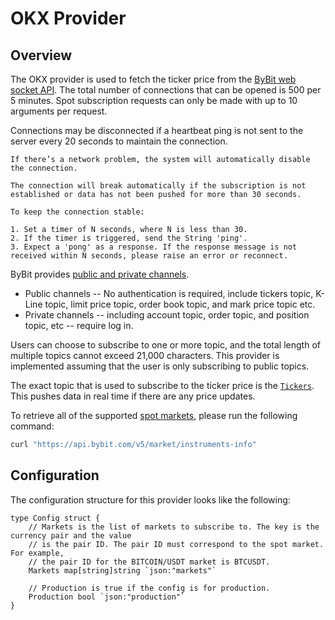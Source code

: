 # OKX Provider

## Overview

The OKX provider is used to fetch the ticker price from the [ByBit web socket API](https://linear.app/skip/issue/BLO-733/bybit-provider). The total number of connections that can be opened is 500 per 5 minutes.  Spot subscription requests can only be made with up to 10 arguments per request.

Connections may be disconnected if a heartbeat ping is not sent to the server every 20 seconds to maintain the connection.

```text
If there’s a network problem, the system will automatically disable the connection.

The connection will break automatically if the subscription is not established or data has not been pushed for more than 30 seconds.

To keep the connection stable:

1. Set a timer of N seconds, where N is less than 30.
2. If the timer is triggered, send the String 'ping'.
3. Expect a 'pong' as a response. If the response message is not received within N seconds, please raise an error or reconnect.
```

ByBit provides [public and private channels](https://www.okx.com/docs-v5/en/?shell#overview-websocket-subscribe).

* Public channels -- No authentication is required, include tickers topic, K-Line topic, limit price topic, order book topic, and mark price topic etc.
* Private channels -- including account topic, order topic, and position topic, etc -- require log in.

Users can choose to subscribe to one or more topic, and the total length of multiple topics cannot exceed 21,000 characters. This provider is implemented assuming that the user is only subscribing to public topics.

The exact topic that is used to subscribe to the ticker price is the [`Tickers`](https://bybit-exchange.github.io/docs/v5/websocket/public/ticker). This pushes data in real time if there are any price updates.

To retrieve all of the supported [spot markets](https://bybit-exchange.github.io/docs/v5/market/instrument), please run the following command:

```bash
curl "https://api.bybit.com/v5/market/instruments-info" 
```

## Configuration

The configuration structure for this provider looks like the following:

```golang
type Config struct {
	// Markets is the list of markets to subscribe to. The key is the currency pair and the value
	// is the pair ID. The pair ID must correspond to the spot market. For example,
	// the pair ID for the BITCOIN/USDT market is BTCUSDT.
	Markets map[string]string `json:"markets"`

	// Production is true if the config is for production.
	Production bool `json:"production"`
}
